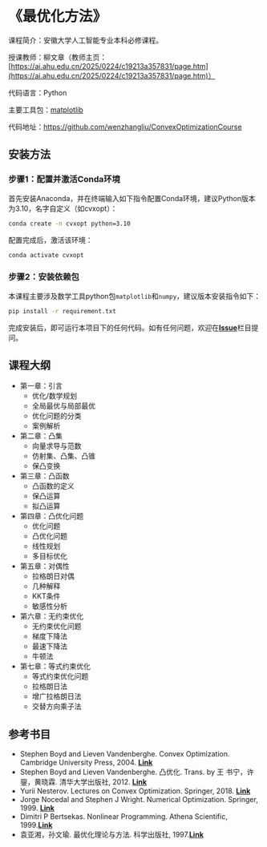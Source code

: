 # 《最优化方法》

课程简介：安徽大学人工智能专业本科必修课程。

授课教师：柳文章（教师主页：[https://ai.ahu.edu.cn/2025/0224/c19213a357831/page.htm](https://ai.ahu.edu.cn/2025/0224/c19213a357831/page.htm)）

代码语言：Python

主要工具包：[matplotlib](https://matplotlib.org/)

代码地址：https://github.com/wenzhangliu/ConvexOptimizationCourse

## 安装方法

### 步骤1：配置并激活Conda环境

首先安装Anaconda，并在终端输入如下指令配置Conda环境，建议Python版本为3.10，名字自定义（如cvxopt）：

```bash
conda create -n cvxopt python=3.10
```

配置完成后，激活该环境：

```bash
conda activate cvxopt
```

### 步骤2：安装依赖包

本课程主要涉及数学工具python包``matplotlib``和``numpy``，建议版本安装指令如下：

```bash
pip install -r requirement.txt
```

完成安装后，即可运行本项目下的任何代码。如有任何问题，欢迎在[**Issue**](https://github.com/wenzhangliu/ConvexOptimizationCourse/issues)栏目提问。

## 课程大纲

- 第一章：引言
  - 优化/数学规划
  - 全局最优与局部最优
  - 优化问题的分类
  - 案例解析
- 第二章：凸集
  - 向量求导与范数
  - 仿射集、凸集、凸锥
  - 保凸变换
- 第三章：凸函数
  - 凸函数的定义
  - 保凸运算
  - 拟凸运算
- 第四章：凸优化问题
  - 优化问题
  - 凸优化问题
  - 线性规划
  - 多目标优化
- 第五章：对偶性
  - 拉格朗日对偶
  - 几种解释
  - KKT条件
  - 敏感性分析
- 第六章：无约束优化
  - 无约束优化问题
  - 梯度下降法
  - 最速下降法
  - 牛顿法
- 第七章：等式约束优化
  - 等式约束优化问题
  - 拉格朗日法
  - 增广拉格朗日法
  - 交替方向乘子法

## 参考书目

- Stephen Boyd and Lieven Vandenberghe. Convex Optimization. Cambridge University Press, 2004. [**Link**](https://stanford.edu/~boyd/cvxbook/)
- Stephen Boyd and Lieven Vandenberghe. 凸优化. Trans. by 王 书宁，许鋆，黄晓霖. 清华大学出版社, 2012. [**Link**](http://www.tup.tsinghua.edu.cn/upload/books/yz/031849-02.pdf)
- Yurii Nesterov. Lectures on Convex Optimization. Springer, 2018. [**Link**](https://shuyuej.com/books/Lectures%20on%20Convex%20Optimization.pdf)
- Jorge Nocedal and Stephen J Wright. Numerical Optimization. Springer, 1999. [**Link**](https://www.math.uci.edu/~qnie/Publications/NumericalOptimization.pdf)
- Dimitri P Bertsekas. Nonlinear Programming. Athena Scientific, 1999.[**Link**](https://mcube.lab.nycu.edu.tw/~cfung/docs/books/bertsekas1999nonlinear_programming.pdf)
- 袁亚湘，孙文瑜. 最优化理论与方法. 科学出版社, 1997.[**Link**]()
